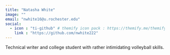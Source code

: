 ```yaml
---
title: "Natasha White"
image: ""
email: "nwhite16@u.rochester.edu"
social:
  - icon : "ti-github" # themify icon pack : https://themify.me/themify-icons
    link : "https://github.com/nwhite222"
---
```



Technical writer and college student with rather intimidating volleyball skills.
